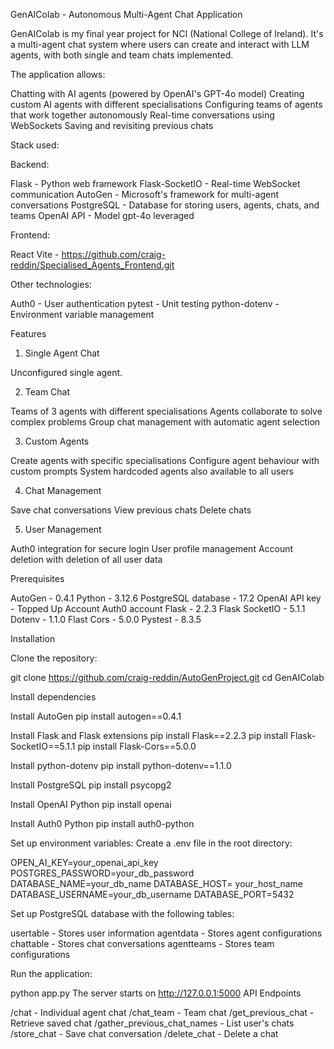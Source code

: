 GenAIColab - Autonomous Multi-Agent Chat Application

GenAIColab is my final year project for NCI (National College of Ireland). It's a multi-agent chat system where users can create and interact with LLM agents, with both single and team chats implemented.

The application allows:

Chatting with AI agents (powered by OpenAI's GPT-4o model)
Creating custom AI agents with different specialisations
Configuring teams of agents that work together autonomously
Real-time conversations using WebSockets
Saving and revisiting previous chats

Stack used:

Backend:

Flask - Python web framework
Flask-SocketIO - Real-time WebSocket communication
AutoGen - Microsoft's framework for multi-agent conversations
PostgreSQL - Database for storing users, agents, chats, and teams
OpenAI API - Model gpt-4o leveraged

Frontend:

React Vite - https://github.com/craig-reddin/Specialised_Agents_Frontend.git

Other technologies:

Auth0 - User authentication
pytest - Unit testing
python-dotenv - Environment variable management

Features

1. Single Agent Chat

Unconfigured single agent. 

2. Team Chat

Teams of 3 agents with different specialisations
Agents collaborate to solve complex problems
Group chat management with automatic agent selection

3. Custom Agents

Create agents with specific specialisations
Configure agent behaviour with custom prompts
System hardcoded agents also available to all users

4. Chat Management

Save chat conversations
View previous chats
Delete chats

5. User Management

Auth0 integration for secure login
User profile management
Account deletion with deletion of all user data

Prerequisites

AutoGen - 0.4.1
Python - 3.12.6
PostgreSQL database - 17.2
OpenAI API key - Topped Up Account
Auth0 account
Flask - 2.2.3
Flask SocketIO - 5.1.1 
Dotenv - 1.1.0
Flast Cors - 5.0.0
Pystest - 8.3.5

Installation

Clone the repository:

git clone https://github.com/craig-reddin/AutoGenProject.git
cd GenAIColab

Install dependencies

Install AutoGen
pip install autogen==0.4.1

Install Flask and Flask extensions
pip install Flask==2.2.3
pip install Flask-SocketIO==5.1.1
pip install Flask-Cors==5.0.0

Install python-dotenv
pip install python-dotenv==1.1.0

Install PostgreSQL 
pip install psycopg2

Install OpenAI Python
pip install openai

Install Auth0 Python
pip install auth0-python


Set up environment variables:
Create a .env file in the root directory:

OPEN_AI_KEY=your_openai_api_key
POSTGRES_PASSWORD=your_db_password
DATABASE_NAME=your_db_name
DATABASE_HOST= your_host_name
DATABASE_USERNAME=your_db_username
DATABASE_PORT=5432

Set up PostgreSQL database with the following tables:

usertable - Stores user information
agentdata - Stores agent configurations
chattable - Stores chat conversations
agentteams - Stores team configurations


Run the application:

python app.py
The server starts on http://127.0.0.1:5000
API Endpoints 

/chat - Individual agent chat
/chat_team - Team chat
/get_previous_chat - Retrieve saved chat
/gather_previous_chat_names - List user's chats
/store_chat - Save chat conversation
/delete_chat - Delete a chat


